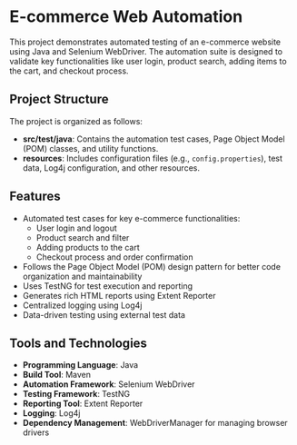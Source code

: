 # E-commerce Web Automation

This project demonstrates automated testing of an e-commerce website using Java and Selenium WebDriver. The automation suite is designed to validate key functionalities like user login, product search, adding items to the cart, and checkout process.

## Project Structure

The project is organized as follows:

- **src/test/java**: Contains the automation test cases, Page Object Model (POM) classes, and utility functions.
- **resources**: Includes configuration files (e.g., `config.properties`), test data, Log4j configuration, and other resources.

## Features

- Automated test cases for key e-commerce functionalities:
  - User login and logout
  - Product search and filter
  - Adding products to the cart
  - Checkout process and order confirmation
- Follows the Page Object Model (POM) design pattern for better code organization and maintainability
- Uses TestNG for test execution and reporting
- Generates rich HTML reports using Extent Reporter
- Centralized logging using Log4j
- Data-driven testing using external test data

## Tools and Technologies

- **Programming Language**: Java
- **Build Tool**: Maven
- **Automation Framework**: Selenium WebDriver
- **Testing Framework**: TestNG
- **Reporting Tool**: Extent Reporter
- **Logging**: Log4j
- **Dependency Management**: WebDriverManager for managing browser drivers


